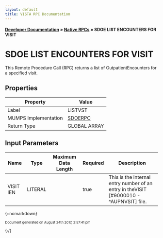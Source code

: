 ```yaml
---
layout: default
title: VISTA RPC Documentation
---
```


#### [Developer Documentation](../index) &#187; [Native RPCs](TableOfContents) &#187; SDOE LIST ENCOUNTERS FOR VISIT<br/>
# SDOE LIST ENCOUNTERS FOR VISIT

This Remote Procedure Call (RPC) returns a list of OutpatientEncounters for a specified visit.

## Properties

Property | Value
--- | ---
Label | LISTVST
MUMPS Implementation | [SDOERPC](http://code.osehra.org/dox/Routine_SDOERPC_source.html)
Return Type | GLOBAL ARRAY


## Input Parameters

Name | Type | Maximum Data Length | Required | Description
--- | --- | --- | --- | ---
VISIT IEN | LITERAL |  | true | This is the internal entry number of an entry in theVISIT [#9000010 - ^AUPNVSIT] file.



{::nomarkdown} <br/><p style="font-size: 11px">Document generated on August 24th 2017, 2:57:41 pm</p>{:/}